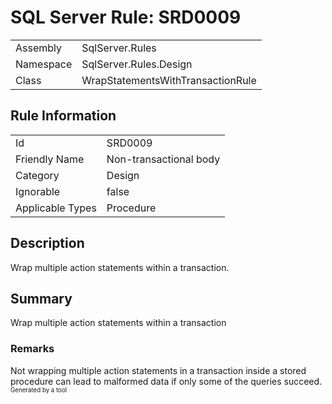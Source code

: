 # SQL Server Rule: SRD0009
  
|    |    |
|----|----|
| Assembly | SqlServer.Rules |
| Namespace | SqlServer.Rules.Design |
| Class | WrapStatementsWithTransactionRule |
  
## Rule Information
  
|    |    |
|----|----|
| Id | SRD0009 |
| Friendly Name | Non-transactional body |
| Category | Design |
| Ignorable | false |
| Applicable Types | Procedure  |
  
## Description
  
Wrap multiple action statements within a transaction.
  
## Summary
  
Wrap multiple action statements within a transaction
  
### Remarks
  
 Not wrapping multiple action statements in a transaction inside a stored procedure
 can lead to malformed data if only some of the queries succeed.  
<sub><sup>Generated by a tool</sup></sub>
